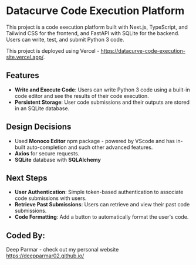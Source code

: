 # Datacurve Code Execution Platform

This project is a code execution platform built with Next.js, TypeScript, and Tailwind CSS for the frontend, and FastAPI with SQLite for the backend. Users can write, test, and submit Python 3 code. 

This project is deployed using Vercel - https://datacurve-code-execution-site.vercel.app/. 

## Features

- **Write and Execute Code**: Users can write Python 3 code using a built-in code editor and see the results of their code execution.
- **Persistent Storage**: User code submissions and their outputs are stored in an SQLite database.


## Design Decisions

- Used **Monoco Editor** npm package - powered by VScode and has in-built auto-completion and such other advanced features. 
- **Axios** for secure requests.
- **SQLite** database with **SQLAlchemy**

## Next Steps
- **User Authentication**: Simple token-based authentication to associate code submissions with users.
- **Retrieve Past Submissions**: Users can retrieve and view their past code submissions.
- **Code Formatting**: Add a button to automatically format the user's code.

## Coded By:
Deep Parmar - check out my personal website https://deepparmar02.github.io/